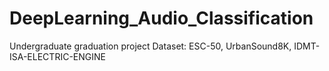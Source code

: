 # DeepLearning_Audio_Classification
Undergraduate graduation project
Dataset: ESC-50, UrbanSound8K, IDMT-ISA-ELECTRIC-ENGINE
